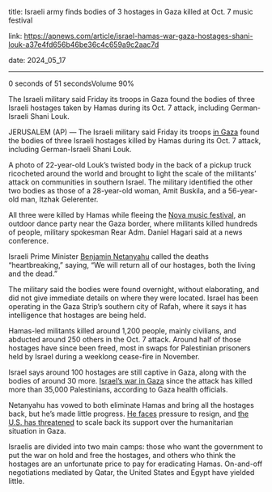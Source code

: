 
title: Israeli army finds bodies of 3 hostages in Gaza killed at Oct. 7 music festival

link: https://apnews.com/article/israel-hamas-war-gaza-hostages-shani-louk-a37e4fd656b46be36c4c659a9c2aac7d

date: 2024_05_17

---

0 seconds of 51 secondsVolume 90%

The Israeli military said Friday its troops in Gaza found the bodies of three Israeli hostages taken by Hamas during its Oct. 7 attack, including German-Israeli Shani Louk.

JERUSALEM (AP) — The Israeli military said Friday its troops [in Gaza](https://apnews.com/hub/israel-hamas-war) found the bodies of three Israeli hostages killed by Hamas during its Oct. 7 attack, including German-Israeli Shani Louk.

A photo of 22-year-old Louk’s twisted body in the back of a pickup truck ricocheted around the world and brought to light the scale of the militants’ attack on communities in southern Israel. The military identified the other two bodies as those of a 28-year-old woman, Amit Buskila, and a 56-year-old man, Itzhak Gelerenter.

All three were killed by Hamas while fleeing the [Nova music festival](https://apnews.com/video/israel-hamas-war-hamas-fairs-and-festivals-israel-gaza-strip-6d2c6a499a8b42899e89565666030809), an outdoor dance party near the Gaza border, where militants killed hundreds of people, military spokesman Rear Adm. Daniel Hagari said at a news conference.

Israeli Prime Minister [Benjamin Netanyahu](https://apnews.com/hub/benjamin-netanyahu) called the deaths “heartbreaking,” saying, “We will return all of our hostages, both the living and the dead.”

The military said the bodies were found overnight, without elaborating, and did not give immediate details on where they were located. Israel has been operating in the Gaza Strip’s southern city of Rafah, where it says it has intelligence that hostages are being held.

Hamas-led militants killed around 1,200 people, mainly civilians, and abducted around 250 others in the Oct. 7 attack. Around half of those hostages have since been freed, most in swaps for Palestinian prisoners held by Israel during a weeklong cease-fire in November.

Israel says around 100 hostages are still captive in Gaza, along with the bodies of around 30 more. [Israel’s war in Gaza](https://nam12.safelinks.protection.outlook.com/?url=https%3A%2F%2Fapnews.com%2Fhub%2Fisrael-hamas-war&data=05%7C02%7CRCASERT%40ap.org%7C44fd346bebe84f86be8208dc75bbf7c5%7Ce442e1abfd6b4ba3abf3b020eb50df37%7C1%7C0%7C638514697373873346%7CUnknown%7CTWFpbGZsb3d8eyJWIjoiMC4wLjAwMDAiLCJQIjoiV2luMzIiLCJBTiI6Ik1haWwiLCJXVCI6Mn0%3D%7C0%7C%7C%7C&sdata=cYdWibw3JZqZLUBtsf7KQPQE8Q1oypbdul4YVSpZeSw%3D&reserved=0) since the attack has killed more than 35,000 Palestinians, according to Gaza health officials.

Netanyahu has vowed to both eliminate Hamas and bring all the hostages back, but he’s made little progress. [He faces](https://apnews.com/article/netanyahu-israel-gaza-hamas-war-political-campaign-f40539425a1d6b6928a99a9d2e6d977c) pressure to resign, and [the U.S. has threatened](https://apnews.com/article/biden-netanyahu-3591fb5f82b22cf8e5d1060fccaef115) to scale back its support over the humanitarian situation in Gaza.

Israelis are divided into two main camps: those who want the government to put the war on hold and free the hostages, and others who think the hostages are an unfortunate price to pay for eradicating Hamas. On-and-off negotiations mediated by Qatar, the United States and Egypt have yielded little.
